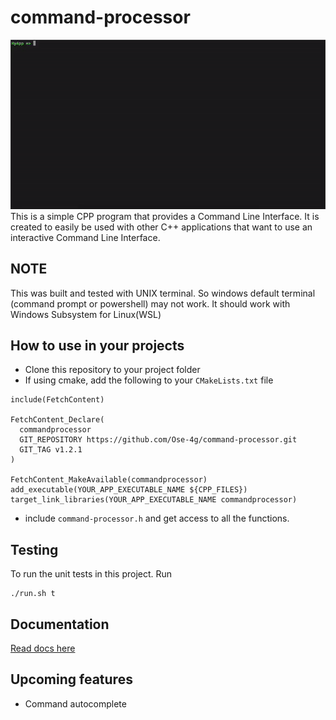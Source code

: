 # command-processor
![Demo](docs/command-processor.gif)
This is a simple CPP program that provides a Command Line Interface. 
It is created to easily be used with other C++ applications that want to use an interactive Command Line Interface.    


## NOTE
This was built and tested with UNIX terminal. So windows default terminal (command prompt or powershell) may not work. It should work with Windows Subsystem for Linux(WSL) 

## How to use in your projects
- Clone this repository to your project folder
- If using cmake, add the following to your `CMakeLists.txt` file
```
include(FetchContent)

FetchContent_Declare(
  commandprocessor
  GIT_REPOSITORY https://github.com/Ose-4g/command-processor.git
  GIT_TAG v1.2.1
)

FetchContent_MakeAvailable(commandprocessor)
add_executable(YOUR_APP_EXECUTABLE_NAME ${CPP_FILES})
target_link_libraries(YOUR_APP_EXECUTABLE_NAME commandprocessor)
```
- include `command-processor.h` and get access to all the functions. 


## Testing
To run the unit tests in this project. Run 
```
./run.sh t
```
## Documentation
[Read docs here](docs/docs.md)

## Upcoming features
- Command autocomplete
